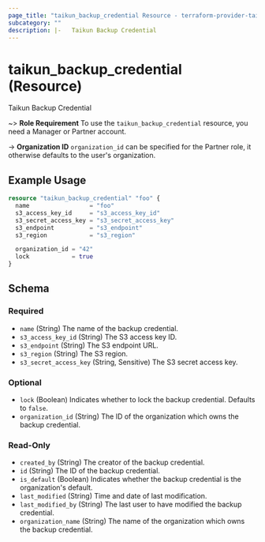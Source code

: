 ```yaml
---
page_title: "taikun_backup_credential Resource - terraform-provider-taikun"
subcategory: ""
description: |-   Taikun Backup Credential
---
```


# taikun_backup_credential (Resource)

Taikun Backup Credential

~> **Role Requirement** To use the `taikun_backup_credential` resource, you need a Manager or Partner account.

-> **Organization ID** `organization_id` can be specified for the Partner role, it otherwise defaults to the user's organization.

## Example Usage

```terraform
resource "taikun_backup_credential" "foo" {
  name                 = "foo"
  s3_access_key_id     = "s3_access_key_id"
  s3_secret_access_key = "s3_secret_access_key"
  s3_endpoint          = "s3_endpoint"
  s3_region            = "s3_region"

  organization_id = "42"
  lock            = true
}
```

<!-- schema generated by tfplugindocs -->
## Schema

### Required

- `name` (String) The name of the backup credential.
- `s3_access_key_id` (String) The S3 access key ID.
- `s3_endpoint` (String) The S3 endpoint URL.
- `s3_region` (String) The S3 region.
- `s3_secret_access_key` (String, Sensitive) The S3 secret access key.

### Optional

- `lock` (Boolean) Indicates whether to lock the backup credential. Defaults to `false`.
- `organization_id` (String) The ID of the organization which owns the backup credential.

### Read-Only

- `created_by` (String) The creator of the backup credential.
- `id` (String) The ID of the backup credential.
- `is_default` (Boolean) Indicates whether the backup credential is the organization's default.
- `last_modified` (String) Time and date of last modification.
- `last_modified_by` (String) The last user to have modified the backup credential.
- `organization_name` (String) The name of the organization which owns the backup credential.

